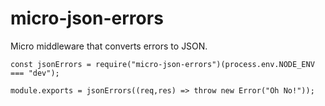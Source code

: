 # micro-json-errors

Micro middleware that converts errors to JSON.

```
const jsonErrors = require("micro-json-errors")(process.env.NODE_ENV === "dev");

module.exports = jsonErrors((req,res) => throw new Error("Oh No!"));
```
